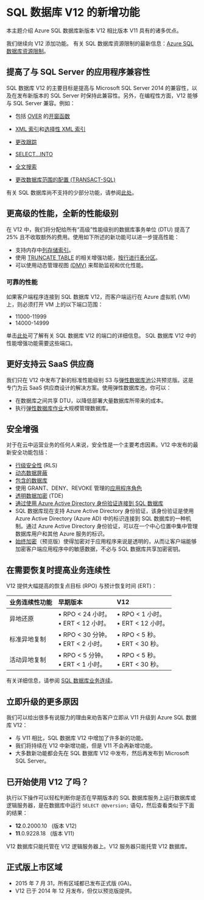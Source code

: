 <properties 
	pageTitle="SQL 数据库 V12 的新增功能 | Azure" 
	description="介绍云中使用 Azure SQL 数据库的业务系统在升级到版本 V12 后为何能够受益。" 
	services="sql-database" 
	documentationCenter="" 
	authors="MightyPen" 
	manager="jhubbard" 
	editor=""/>


<tags 
	ms.service="sql-database" 
	ms.date="03/21/2016" 
	wacn.date="04/18/2016"/>


# SQL 数据库 V12 的新增功能


本主题介绍 Azure SQL 数据库新版本 V12 相比版本 V11 具有的诸多优点。


我们继续向 V12 添加功能。 有关 SQL 数据库资源限制的最新信息：[Azure SQL 数据库资源限制](/documentation/articles/sql-database-resource-limits/)。


## 提高了与 SQL Server 的应用程序兼容性


SQL 数据库 V12 的主要目标是提高与 Microsoft SQL Server 2014 的兼容性，以及在发布新版本的 SQL Server 时保持此兼容性。另外，在编程性方面，V12 能够与 SQL Server 兼容。例如：


- 包括 [OVER](http://msdn.microsoft.com/zh-cn/library/ms189461.aspx) 的[开窗函数](http://msdn.microsoft.com/zh-cn/library/ms189798.aspx) 

- [XML 索引](http://msdn.microsoft.com/zh-cn/library/bb934097.aspx)和[选择性 XML 索引](http://msdn.microsoft.com/zh-cn/library/jj670104.aspx)

- [更改跟踪](http://msdn.microsoft.com/zh-cn/library/bb933875.aspx)

- [SELECT...INTO](http://msdn.microsoft.com/zh-cn/library/ms188029.aspx)

- [全文搜索](http://msdn.microsoft.com/zh-cn/library/ms142571.aspx)

- [更改数据库范围的配置 (TRANSACT-SQL)](http://msdn.microsoft.com/zh-cn/library/mt629158.aspx)

有关 SQL 数据库尚不支持的少部分功能，请参阅[此处](/documentation/articles/sql-database-transact-sql-information/)。


## 更高级的性能，全新的性能级别


在 V12 中，我们将分配给所有“高级”性能级别的数据库事务单位 (DTU) 提高了 25% 且不收取额外的费用。使用如下所述的新功能可以进一步提高性能：


- 支持内存中[列存储索引](http://msdn.microsoft.com/zh-cn/library/gg492153.aspx)。
- 使用 [TRUNCATE TABLE](http://msdn.microsoft.com/zh-cn/library/ms177570.aspx) 的相关增强功能，[按行进行表分区](http://msdn.microsoft.com/zh-cn/library/ms187802.aspx)。
- 可以使用动态管理视图 [(DMV)](http://msdn.microsoft.com/zh-cn/library/ms188754.aspx) 来帮助监视和优化性能。


### 可靠的性能


如果客户端程序连接到 SQL 数据库 V12，而客户端运行在 Azure 虚拟机 (VM) 上，则必须打开 VM 上的以下端口范围：

- 11000-11999
- 14000-14999


单击[此处](/documentation/articles/sql-database-develop-direct-route-ports-adonet-v12/)可了解有关 SQL 数据库 V12 的端口的详细信息。
SQL 数据库 V12 中的性能增强功能需要这些端口。


## 更好支持云 SaaS 供应商


我们只在 V12 中发布了新的标准性能级别 S3 与[弹性数据库池](/documentation/articles/sql-database-elastic-pool/)公共预览版。这是专门为云 SaaS 供应商设计的解决方案。使用弹性数据库池，你可以：


- 在数据库之间共享 DTU，以降低部署大量数据库所带来的成本。
- 执行[弹性数据库作业](/documentation/articles/sql-database-elastic-jobs-overview/)大规模管理数据库。


## 安全增强


对于在云中运营业务的任何人来说，安全性是一个主要考虑因素。V12 中发布的最新安全功能包括：


- [行级安全性](http://msdn.microsoft.com/zh-cn/library/dn765131.aspx) (RLS)
- [动态数据屏蔽](/documentation/articles/sql-database-dynamic-data-masking-get-started-portal/)
- [包含的数据库](http://msdn.microsoft.com/zh-cn/library/ff929188.aspx)
- 使用 GRANT、DENY、REVOKE 管理的[应用程序角色](http://msdn.microsoft.com/zh-cn/library/ms190998.aspx)
- [透明数据加密](http://msdn.microsoft.com/zh-cn/library/0bf7e8ff-1416-4923-9c4c-49341e208c62.aspx) (TDE)
- [通过使用 Azure Active Directory 身份验证连接到 SQL 数据库](/documentation/articles/sql-database-aad-authentication/)
 - SQL 数据库现在支持 Azure Active Directory 身份验证，该身份验证是使用 Azure Active Directory (Azure AD) 中的标识连接到 SQL 数据库的一种机制。通过 Azure Active Directory 身份验证，可以在一个中心位置中集中管理数据库用户和其他 Azure 服务的标识。
- [始终加密](https://msdn.microsoft.com/zh-cn/library/mt163865.aspx)（预览版）使得加密对于应用程序来说是透明的，从而让客户端能够加密客户端应用程序中的敏感数据，不必与 SQL 数据库共享加密密钥。


## 在需要恢复时提高业务连续性


V12 提供大幅提高的恢复点目标 (RPO) 与预计恢复时间 (ERT)：


| 业务连续性功能 | 早期版本 | V12 |
| :-- | :-- | :-- |
| 异地还原 | • RPO < 24 小时。<br/>• ERT < 12 小时。 | • RPO < 1 小时。<br/>• ERT < 12 小时。 |
| 标准异地复制 | • RPO < 30 分钟。<br/>• ERT < 2 小时。 | • RPO < 5 秒。<br/>• ERT < 30 秒。 |
| 活动异地复制 | • RPO < 5 分钟。<br/>• ERT < 1 小时。 | • RPO < 5 秒。<br/>• ERT < 30 秒。 |


有关详细信息，请参阅 [SQL 数据库业务连续](/documentation/articles/sql-database-business-continuity/)。


## 立即升级的更多原因


我们可以给出很多有说服力的理由来劝告客户立即从 V11 升级到 Azure SQL 数据库 V12：


- 与 V11 相比，SQL 数据库 V12 中增加了许多新的功能。
- 我们将持续在 V12 中新增功能，但是 V11 不会再新增功能。
- 大多数新功能都会先在 SQL 数据库 V12 中发布，然后再发布到 Microsoft SQL Server。


## 已开始使用 V12 了吗？


执行以下操作可以轻松判断你是否在早期版本的 SQL 数据库服务上运行数据库或逻辑服务器，是在数据库中运行 `SELECT @@version;` 语句，然后查看类似于下面的结果：


- **12**.0.2000.10 &nbsp; (版本 V12)
- **11**.0.9228.18 &nbsp; (版本 V11)


V12 数据库只能托管在 V12 逻辑服务器上。V12 服务器只能托管 V12 数据库。



## <a name="V12AzureSqlDbPreviewGaTable"></a> 正式版上市区域


- 2015 年 7 月 31，所有区域都已发布正式版 (GA)。
- V12 已于 2014 年 12 月发布，但仅以预览版提供。

<!---HONumber=Mooncake_0411_2016-->
